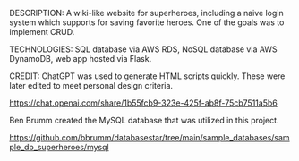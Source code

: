 DESCRIPTION: A wiki-like website for superheroes, including a naive login system which supports for saving
  favorite heroes. One of the goals was to implement CRUD.

TECHNOLOGIES: SQL database via AWS RDS, NoSQL database via AWS DynamoDB, web app hosted via Flask.

CREDIT:
ChatGPT was used to generate HTML scripts quickly. These were later edited to meet personal design criteria.

https://chat.openai.com/share/1b55fcb9-323e-425f-ab8f-75cb7511a5b6

Ben Brumm created the MySQL database that was utilized in this project.

https://github.com/bbrumm/databasestar/tree/main/sample_databases/sample_db_superheroes/mysql

